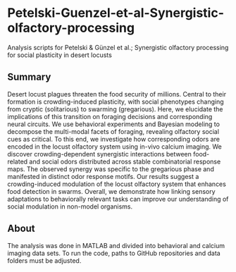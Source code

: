 # Petelski-Guenzel-et-al-Synergistic-olfactory-processing
Analysis scripts for Petelski & Günzel et al.; Synergistic olfactory processing for social plasticity in desert locusts

## Summary
Desert locust plagues threaten the food security of millions. Central to their formation is crowding-induced plasticity, with social phenotypes changing from cryptic (solitarious) to swarming (gregarious). Here, we elucidate the implications of this transition on foraging decisions and corresponding neural circuits. We use behavioral experiments and Bayesian modeling to decompose the multi-modal facets of foraging, revealing olfactory social cues as critical. To this end, we investigate how corresponding odors are encoded in the locust olfactory system using in-vivo calcium imaging. We discover crowding-dependent synergistic interactions between food-related and social odors distributed across stable combinatorial response maps. The observed synergy was specific to the gregarious phase and manifested in distinct odor response motifs. Our results suggest a crowding-induced modulation of the locust olfactory system that enhances food detection in swarms. Overall, we demonstrate how linking sensory adaptations to behaviorally relevant tasks can improve our understanding of social modulation in non-model organisms.

## About
The analysis was done in MATLAB and divided into behavioral and calcium imaging data sets. To run the code, paths to GitHub repositories and  data folders must be adjusted.
